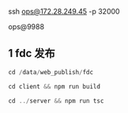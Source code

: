 ssh ops@172.28.249.45 -p 32000

ops@9988



## 1 fdc 发布

```js
cd /data/web_publish/fdc

cd client && npm run build

cd ../server && npm run tsc
```

